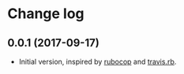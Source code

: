 # Change log

## 0.0.1 (2017-09-17)

* Initial version, inspired by [rubocop](https://github.com/bbatsov/rubocop/) and [travis.rb](https://github.com/travis-ci/travis.rb).